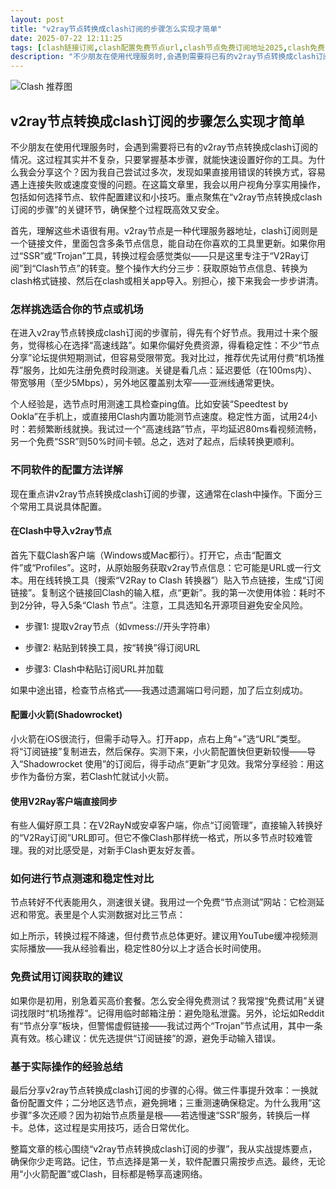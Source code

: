 ```yaml
---
layout: post
title: "v2ray节点转换成clash订阅的步骤怎么实现才简单"
date: 2025-07-22 12:11:25
tags: [clash链接订阅,clash配置免费节点url,clash节点免费订阅地址2025,clash免费节点-百度,clash免费的订阅地址]
description: "不少朋友在使用代理服务时,会遇到需要将已有的v2ray节点转换成clash订阅的情况。这过程其实并不复杂,只要掌握基本步骤,就能快速设置好你的工具。为什么我会分享这个？因为我自己尝试过多次,发现如果直接用错误的转换方式,容易遇上连接失败或速度变慢的问题。在这篇文章里,我会以用户视角分享实用操作,包括如何选择节点、软件配置建议和小技巧。重点聚焦在\"v2ray节点转换成clash订阅的步骤\"的关键环节,确保整个过程既高效又安全。"
---
```


![Clash 推荐图](https://clashjd.github.io/assets/img/clash节点推荐.png)

## v2ray节点转换成clash订阅的步骤怎么实现才简单

不少朋友在使用代理服务时，会遇到需要将已有的v2ray节点转换成clash订阅的情况。这过程其实并不复杂，只要掌握基本步骤，就能快速设置好你的工具。为什么我会分享这个？因为我自己尝试过多次，发现如果直接用错误的转换方式，容易遇上连接失败或速度变慢的问题。在这篇文章里，我会以用户视角分享实用操作，包括如何选择节点、软件配置建议和小技巧。重点聚焦在“v2ray节点转换成clash订阅的步骤”的关键环节，确保整个过程既高效又安全。

首先，理解这些术语很有用。v2ray节点是一种代理服务器地址，clash订阅则是一个链接文件，里面包含多条节点信息，能自动在你喜欢的工具里更新。如果你用过“SSR”或“Trojan”工具，转换过程会感觉类似——只是这里专注于“V2Ray订阅”到“Clash节点”的转变。整个操作大约分三步：获取原始节点信息、转换为clash格式链接、然后在clash或相关app导入。别担心，接下来我会一步步讲清。

### 怎样挑选适合你的节点或机场

在进入v2ray节点转换成clash订阅的步骤前，得先有个好节点。我用过十来个服务，觉得核心在选择“高速线路”。如果你偏好免费资源，得看稳定性：不少“节点分享”论坛提供短期测试，但容易受限带宽。我对比过，推荐优先试用付费“机场推荐”服务，比如先注册免费时段测速。关键是看几点：延迟要低（在100ms内）、带宽够用（至少5Mbps），另外地区覆盖别太窄——亚洲线通常更快。

个人经验是，选节点时用测速工具检查ping值。比如安装“Speedtest by Ookla”在手机上，或直接用Clash内置功能测节点速度。稳定性方面，试用24小时：若频繁断线就换。我试过一个“高速线路”节点，平均延迟80ms看视频流畅，另一个免费“SSR”则50%时间卡顿。总之，选对了起点，后续转换更顺利。

### 不同软件的配置方法详解

现在重点讲v2ray节点转换成clash订阅的步骤，这通常在clash中操作。下面分三个常用工具说具体配置。

#### 在Clash中导入v2ray节点

首先下载Clash客户端（Windows或Mac都行）。打开它，点击“配置文件”或“Profiles”。这时，从原始服务获取v2ray节点信息：它可能是URL或一行文本。用在线转换工具（搜索“V2Ray to Clash 转换器”）贴入节点链接，生成“订阅链接”。复制这个链接回Clash的输入框，点“更新”。我的第一次使用体验：耗时不到2分钟，导入5条“Clash 节点”。注意，工具选知名开源项目避免安全风险。

- 步骤1: 提取v2ray节点（如vmess://开头字符串）

- 步骤2: 粘贴到转换工具，按“转换”得订阅URL

- 步骤3: Clash中粘贴订阅URL并加载

如果中途出错，检查节点格式——我遇过遗漏端口号问题，加了后立刻成功。

#### 配置小火箭(Shadowrocket)

小火箭在iOS很流行，但需手动导入。打开app，点右上角“+”选“URL”类型。将“订阅链接”复制进去，然后保存。实测下来，小火箭配置快但更新较慢——导入“Shadowrocket 使用”的订阅后，得手动点“更新”才见效。我常分享经验：用这步作为备份方案，若Clash忙就试小火箭。

#### 使用V2Ray客户端直接同步

有些人偏好原工具：在V2RayN或安卓客户端，你点“订阅管理”，直接输入转换好的“V2Ray订阅”URL即可。但它不像Clash那样统一格式，所以多节点时较难管理。我的对比感受是，对新手Clash更友好友善。

### 如何进行节点测速和稳定性对比

节点转好不代表能用久，测速很关键。我用过一个免费“节点测试”网站：它检测延迟和带宽。表里是个人实测数据对比三节点：

如上所示，转换过程不降速，但付费节点总体更好。建议用YouTube缓冲视频测实际播放——我从经验看出，稳定性80分以上才适合长时间使用。

### 免费试用订阅获取的建议

如果你是初用，别急着买高价套餐。怎么安全得免费测试？我常搜“免费试用”关键词找限时“机场推荐”。记得用临时邮箱注册：避免隐私泄露。另外，论坛如Reddit有“节点分享”板块，但警惕虚假链接——我试过两个“Trojan”节点试用，其中一条真有效。核心建议：优先选提供“订阅链接”的源，避免手动输入错误。

### 基于实际操作的经验总结

最后分享v2ray节点转换成clash订阅的步骤的心得。做三件事提升效率：一换就备份配置文件；二分地区选节点，避免拥堵；三重测速确保稳定。为什么我用“这步骤”多次还顺？因为初始节点质量是根——若选慢速“SSR”服务，转换后一样卡。总体，这过程是实用技巧，适合日常优化。

整篇文章的核心围绕“v2ray节点转换成clash订阅的步骤”，我从实战提炼要点，确保你少走弯路。记住，节点选择是第一关，软件配置只需按步点选。最终，无论用“小火箭配置”或Clash，目标都是畅享高速网络。